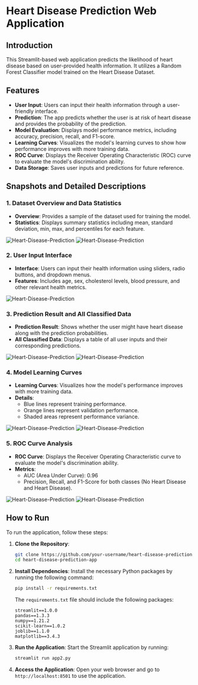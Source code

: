 
# Heart Disease Prediction Web Application


## Introduction

This Streamlit-based web application predicts the likelihood of heart disease based on user-provided health information. It utilizes a Random Forest Classifier model trained on the Heart Disease Dataset.

## Features

- **User Input**: Users can input their health information through a user-friendly interface.
- **Prediction**: The app predicts whether the user is at risk of heart disease and provides the probability of the prediction.
- **Model Evaluation**: Displays model performance metrics, including accuracy, precision, recall, and F1-score.
- **Learning Curves**: Visualizes the model's learning curves to show how performance improves with more training data.
- **ROC Curve**: Displays the Receiver Operating Characteristic (ROC) curve to evaluate the model's discrimination ability.
- **Data Storage**: Saves user inputs and predictions for future reference.

## Snapshots and Detailed Descriptions

### 1. Dataset Overview and Data Statistics
- **Overview**: Provides a sample of the dataset used for training the model.
- **Statistics**: Displays summary statistics including mean, standard deviation, min, max, and percentiles for each feature.

![Heart-Disease-Prediction](Snapshots/01.png)
![Heart-Disease-Prediction](Snapshots/02.png)

### 2. User Input Interface
- **Interface**: Users can input their health information using sliders, radio buttons, and dropdown menus.
- **Features**: Includes age, sex, cholesterol levels, blood pressure, and other relevant health metrics.

![Heart-Disease-Prediction](Snapshots/03.png)

### 3. Prediction Result and All Classified Data
- **Prediction Result**: Shows whether the user might have heart disease along with the prediction probabilities.
- **All Classified Data**: Displays a table of all user inputs and their corresponding predictions.

![Heart-Disease-Prediction](Snapshots/04.png)
![Heart-Disease-Prediction](Snapshots/05.png)

### 4. Model Learning Curves
- **Learning Curves**: Visualizes how the model's performance improves with more training data.
- **Details**:
  - Blue lines represent training performance.
  - Orange lines represent validation performance.
  - Shaded areas represent performance variance.
    
![Heart-Disease-Prediction](Snapshots/06.png)
![Heart-Disease-Prediction](Snapshots/07.png)

### 5. ROC Curve Analysis
- **ROC Curve**: Displays the Receiver Operating Characteristic curve to evaluate the model's discrimination ability.
- **Metrics**:
  - AUC (Area Under Curve): 0.96
  - Precision, Recall, and F1-Score for both classes (No Heart Disease and Heart Disease).

![Heart-Disease-Prediction](Snapshots/08.png)
![Heart-Disease-Prediction](Snapshots/09.png)

## How to Run

To run the application, follow these steps:

1. **Clone the Repository**:
   ```bash
   git clone https://github.com/your-username/heart-disease-prediction-app.git
   cd heart-disease-prediction-app
   ```

2. **Install Dependencies**:
   Install the necessary Python packages by running the following command:
   ```bash
   pip install -r requirements.txt
   ```
   The `requirements.txt` file should include the following packages:
   ```
   streamlit==1.0.0
   pandas==1.3.3
   numpy==1.21.2
   scikit-learn==1.0.2
   joblib==1.1.0
   matplotlib==3.4.3
   ```

3. **Run the Application**:
   Start the Streamlit application by running:
   ```bash
   streamlit run app2.py
   ```

4. **Access the Application**:
   Open your web browser and go to `http://localhost:8501` to use the application.

